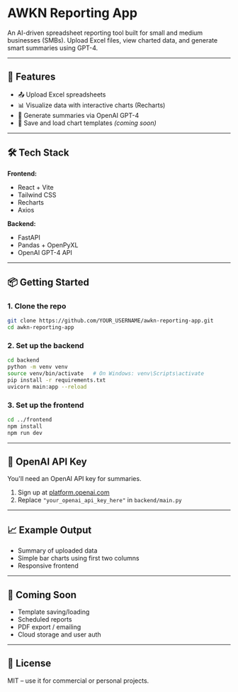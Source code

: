 # AWKN Reporting App

An AI-driven spreadsheet reporting tool built for small and medium businesses (SMBs). Upload Excel files, view charted data, and generate smart summaries using GPT-4.

---

## 🚀 Features

- 📤 Upload Excel spreadsheets
- 📊 Visualize data with interactive charts (Recharts)
- 🧠 Generate summaries via OpenAI GPT-4
- 💾 Save and load chart templates *(coming soon)*

---

## 🛠️ Tech Stack

**Frontend:**  
- React + Vite  
- Tailwind CSS  
- Recharts  
- Axios

**Backend:**  
- FastAPI  
- Pandas + OpenPyXL  
- OpenAI GPT-4 API

---

## 📦 Getting Started

### 1. Clone the repo
```bash
git clone https://github.com/YOUR_USERNAME/awkn-reporting-app.git
cd awkn-reporting-app
```

### 2. Set up the backend
```bash
cd backend
python -m venv venv
source venv/bin/activate   # On Windows: venv\Scripts\activate
pip install -r requirements.txt
uvicorn main:app --reload
```

### 3. Set up the frontend
```bash
cd ../frontend
npm install
npm run dev
```

---

## 🔑 OpenAI API Key

You'll need an OpenAI API key for summaries.

1. Sign up at [platform.openai.com](https://platform.openai.com/)
2. Replace `"your_openai_api_key_here"` in `backend/main.py`

---

## 📈 Example Output

- Summary of uploaded data
- Simple bar charts using first two columns
- Responsive frontend

---

## 🧩 Coming Soon

- Template saving/loading
- Scheduled reports
- PDF export / emailing
- Cloud storage and user auth

---

## 📄 License

MIT – use it for commercial or personal projects.
